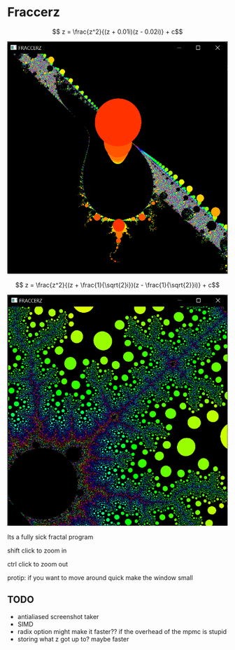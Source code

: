 # Fraccerz 

$$ z = \frac{z^2}{(z + 0.01i)(z - 0.02i)} + c$$

![plz work](f1.png)

$$ z = \frac{z^2}{(z + \frac{1}{\sqrt{2}i})(z - \frac{1}{\sqrt{2}}i)} + c$$

![plz work](f2.png)

Its a fully sick fractal program

shift click to zoom in

ctrl click to zoom out

protip: if you want to move around quick make the window small


## TODO
- antialiased screenshot taker
- SIMD
- radix option might make it faster?? if the overhead of the mpmc is stupid
- storing what z got up to? maybe faster
